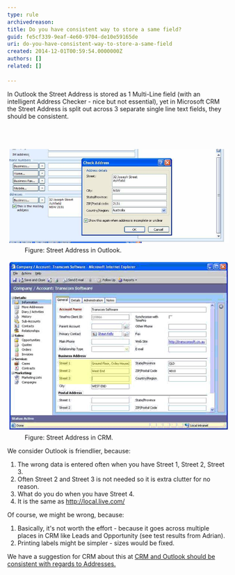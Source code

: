 ```yaml
---
type: rule
archivedreason: 
title: Do you have consistent way to store a same field?
guid: fe5cf339-9eaf-4e60-9704-de10e59165de
uri: do-you-have-consistent-way-to-store-a-same-field
created: 2014-12-01T00:59:54.0000000Z
authors: []
related: []

---
```



<p>In Outlook the Street Address is stored as 1 Multi-Line field (with an 
intelligent Address Checker - nice but not essential), yet in Microsoft 
CRM the Street Address is split out across 3 separate single line text 
fields, they should be consistent.</p>
<br><excerpt class='endintro'></excerpt><br>
<dl class="goodImage"><dt> 
      <img alt="Street Address in Outlook" src="../../assets/GoodExample.jpg" style="margin:5px;width:600px;" /> 
   </dt><dd>Figure: Street Address in Outlook.</dd></dl><dl class="badImage"><dt> 
      <img alt="Street Address in CRM" src="../../assets/BadExample.jpg" style="margin:5px;" /> 
   </dt><dd>Figure: Street Address in CRM.</dd></dl><p> We consider Outlook is friendlier, because:</p><ol><li>The wrong data is entered often when you have Street 1, Street 2, Street 3.</li><li>Often Street 2 and Street 3 is not needed so it is extra clutter for no reason.</li><li>What do you do when you have Street 4.</li><li>It is the same as 
      <a href="http://www.ssw.com.au/SSW/Redirect/Live.htm">http://local.live.com/</a></li></ol><p>Of course, we might be wrong, because:</p><ol><li>Basically, it's not worth the effort - because it goes across multiple places in CRM like Leads and Opportunity (see test results from Adrian).</li><li>Printing labels might be simpler - sizes would be fixed.</li></ol><p class="productBox">We have a suggestion for CRM about this at 
   <a href="http://www.ssw.com.au/ssw/Standards/BetterSoftwareSuggestions/CRM.aspx#AddressConsistent"> CRM and Outlook should be consistent with regards to Addresses.</a></p>


